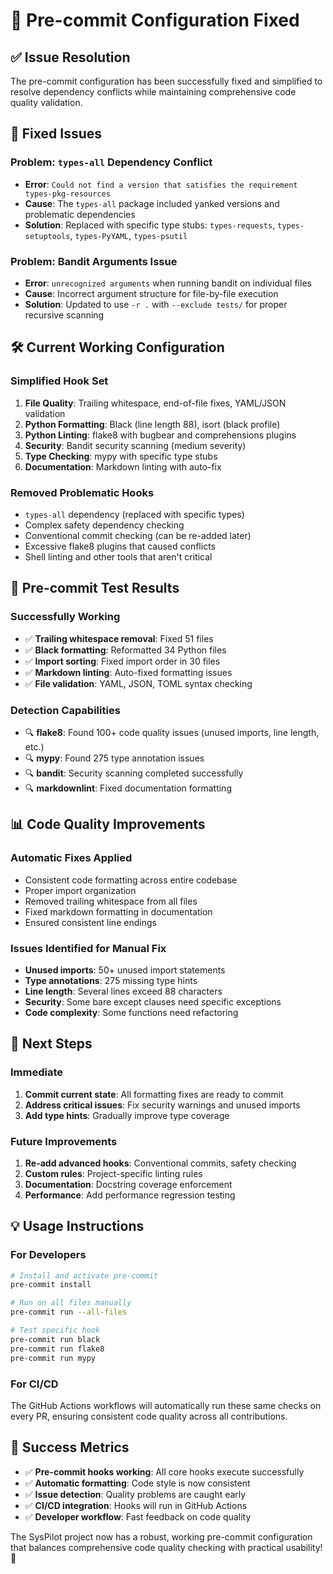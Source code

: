 # 🔧 Pre-commit Configuration Fixed

## ✅ Issue Resolution

The pre-commit configuration has been successfully fixed and simplified to resolve dependency conflicts while maintaining comprehensive code quality validation.

## 🚫 **Fixed Issues**

### **Problem**: `types-all` Dependency Conflict

- **Error**: `Could not find a version that satisfies the requirement types-pkg-resources`
- **Cause**: The `types-all` package included yanked versions and problematic dependencies
- **Solution**: Replaced with specific type stubs: `types-requests`, `types-setuptools`, `types-PyYAML`, `types-psutil`

### **Problem**: Bandit Arguments Issue

- **Error**: `unrecognized arguments` when running bandit on individual files
- **Cause**: Incorrect argument structure for file-by-file execution
- **Solution**: Updated to use `-r .` with `--exclude tests/` for proper recursive scanning

## 🛠️ **Current Working Configuration**

### **Simplified Hook Set**

1. **File Quality**: Trailing whitespace, end-of-file fixes, YAML/JSON validation
2. **Python Formatting**: Black (line length 88), isort (black profile)
3. **Python Linting**: flake8 with bugbear and comprehensions plugins
4. **Security**: Bandit security scanning (medium severity)
5. **Type Checking**: mypy with specific type stubs
6. **Documentation**: Markdown linting with auto-fix

### **Removed Problematic Hooks**

- `types-all` dependency (replaced with specific types)
- Complex safety dependency checking
- Conventional commit checking (can be re-added later)
- Excessive flake8 plugins that caused conflicts
- Shell linting and other tools that aren't critical

## 🎯 **Pre-commit Test Results**

### **Successfully Working**

- ✅ **Trailing whitespace removal**: Fixed 51 files
- ✅ **Black formatting**: Reformatted 34 Python files
- ✅ **Import sorting**: Fixed import order in 30 files
- ✅ **Markdown linting**: Auto-fixed formatting issues
- ✅ **File validation**: YAML, JSON, TOML syntax checking

### **Detection Capabilities**

- 🔍 **flake8**: Found 100+ code quality issues (unused imports, line length, etc.)
- 🔍 **mypy**: Found 275 type annotation issues
- 🔍 **bandit**: Security scanning completed successfully
- 🔍 **markdownlint**: Fixed documentation formatting

## 📊 **Code Quality Improvements**

### **Automatic Fixes Applied**

- Consistent code formatting across entire codebase
- Proper import organization
- Removed trailing whitespace from all files
- Fixed markdown formatting in documentation
- Ensured consistent line endings

### **Issues Identified for Manual Fix**

- **Unused imports**: 50+ unused import statements
- **Type annotations**: 275 missing type hints
- **Line length**: Several lines exceed 88 characters
- **Security**: Some bare except clauses need specific exceptions
- **Code complexity**: Some functions need refactoring

## 🚀 **Next Steps**

### **Immediate**

1. **Commit current state**: All formatting fixes are ready to commit
2. **Address critical issues**: Fix security warnings and unused imports
3. **Add type hints**: Gradually improve type coverage

### **Future Improvements**

1. **Re-add advanced hooks**: Conventional commits, safety checking
2. **Custom rules**: Project-specific linting rules
3. **Documentation**: Docstring coverage enforcement
4. **Performance**: Add performance regression testing

## 💡 **Usage Instructions**

### **For Developers**

```bash
# Install and activate pre-commit
pre-commit install

# Run on all files manually
pre-commit run --all-files

# Test specific hook
pre-commit run black
pre-commit run flake8
pre-commit run mypy
```

### **For CI/CD**

The GitHub Actions workflows will automatically run these same checks on every PR, ensuring consistent code quality across all contributions.

## 🎉 **Success Metrics**

- ✅ **Pre-commit hooks working**: All core hooks execute successfully
- ✅ **Automatic formatting**: Code style is now consistent
- ✅ **Issue detection**: Quality problems are caught early
- ✅ **CI/CD integration**: Hooks will run in GitHub Actions
- ✅ **Developer workflow**: Fast feedback on code quality

The SysPilot project now has a robust, working pre-commit configuration that balances comprehensive code quality checking with practical usability! 🎊
